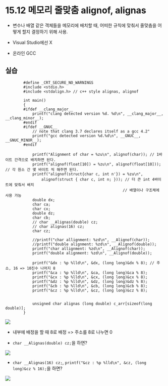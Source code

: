 # 15.12 메모리 줄맞춤 alignof, alignas

* 변수나 배열 같은 객체들을 메모리에 배치할 때, 어떠한 규칙에 맞춰서 줄맞춤을 어떻게 할지 결정하기 위해 사용.

* Visual Studio에선 X
* 온라인 GCC

## 실습

            #define _CRT_SECURE_NO_WARNINGS
            #include <stdio.h>
            #include <stdalign.h> // c++ style alignas, alignof

            int main()
            {
            #ifdef __clang_major__
                printf("clang detected version %d. %d\n", __clang_major__, __clang_minor__);
            #endif
            #ifdef __GNUC__
                // note that clang 3.7 declares itself as a gcc 4.2"
                printf("gcc detected version %d.%d\n", __GNUC__, __GNUC_MINOR__);
            #endif

                printf("Alignment of char = %zu\n", alignof(char)); // 1바이트 간격으로 배치하면 된다.
                printf("alignof(float[10]) = %zu\n", alignof(float[10])); // 각 원소 간 몇 바이트 씩 해주면 된다.
                printf("alignof(struct{char c, int n'}) = %zu\n",
                    alignof(struct { char c, int n; })); // 더 큰 int 4바이트에 맞춰서 배치
                                                        // 배열이나 구조체에 사용 가능
                double dx;
                char ca;
                char cx;
                double dz;
                char cb;
                // char __Alignas(double) cz;
                // char alignas(16) cz;
                char cz;

                //printf("char allignment: %zd\n", __Alignof(char));
                //printf("double alignment: %zd\n", __Alignof(double));
                printf("char allignment: %zd\n", __Alignof(char));
                printf("double alignment: %zd\n", __Alignof(double));

                printf("&dx : %p %lld\n", &dx, (long long)&dx % 8); // 주소, 16 => 10진수 나머지 8
                printf("&ca : %p %lld\n", &ca, (long long)&ca % 8);
                printf("&cx : %p %lld\n", &cx, (long long)&cx % 8);
                printf("&dz : %p %lld\n", &dz, (long long)&dz % 8);
                printf("&cb : %p %lld\n", &cb, (long long)&cb % 8);
                printf("&cz : %p %lld\n", &cz, (long long)&cz % 8);


                unsigned char alignas (long double) c_arr[sizeof(long double)];
            }

<img src="https://github.com/uber9ma/following_C/blob/master/images/chapter15/bit21.png?raw=true">

* 내부에 배정을 할 때 8로 배정 => 주소를 8로 나누면 0

* `char __Alignas(double) cz;`을 하면?

<img src="https://github.com/uber9ma/following_C/blob/master/images/chapter15/bit22.png?raw=true">

* `char __Alignas(16) cz;`, `printf("&cz : %p %lld\n", &cz, (long long)&cz % 16);`을 하면?

<img src="https://github.com/uber9ma/following_C/blob/master/images/chapter15/bit22.png?raw=true">



